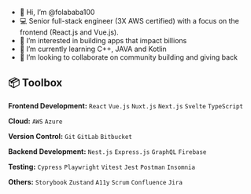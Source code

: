 - 👋 Hi, I’m @folababa100
- 💻 Senior full-stack engineer (3X AWS certified) with a focus on the frontend (React.js and Vue.js).
- 👀 I’m interested in building apps that impact billions
- 🌱 I’m currently learning C++, JAVA and Kotlin
- 💞️ I’m looking to collaborate on community building and giving back

## 📦 Toolbox

**Frontend Development:** `React` `Vue.js` `Nuxt.js` `Next.js` `Svelte` `TypeScript`

**Cloud:** `AWS` `Azure`
 
**Version Control:** `Git` `GitLab` `Bitbucket`

**Backend Development:** `Nest.js` `Express.js` `GraphQL` `Firebase` 

**Testing:** `Cypress` `Playwright` `Vitest` `Jest` `Postman` `Insomnia`

**Others:** `Storybook` `Zustand` `A11y` `Scrum` `Confluence` `Jira`
